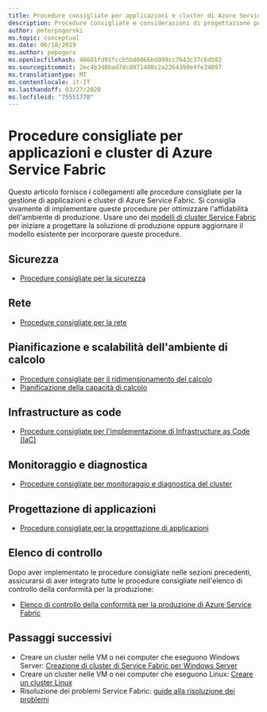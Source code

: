 ```yaml
---
title: Procedure consigliate per applicazioni e cluster di Azure Service Fabric
description: Procedure consigliate e considerazioni di progettazione per la gestione di cluster, app e servizi con Azure Service Fabric.
author: peterpogorski
ms.topic: conceptual
ms.date: 06/18/2019
ms.author: pepogors
ms.openlocfilehash: 46601fd91fccb5bd0866bd999cc7643c37c6d582
ms.sourcegitcommit: 2ec4b3d0bad7dc0071400c2a2264399e4fe34897
ms.translationtype: MT
ms.contentlocale: it-IT
ms.lasthandoff: 03/27/2020
ms.locfileid: "75551778"
---
```

# <a name="azure-service-fabric-application-and-cluster-best-practices"></a>Procedure consigliate per applicazioni e cluster di Azure Service Fabric

Questo articolo fornisce i collegamenti alle procedure consigliate per la gestione di applicazioni e cluster di Azure Service Fabric. Si consiglia vivamente di implementare queste procedure per ottimizzare l'affidabilità dell'ambiente di produzione. Usare uno dei [modelli di cluster Service Fabric](https://github.com/Azure-Samples/service-fabric-cluster-templates) per iniziare a progettare la soluzione di produzione oppure aggiornare il modello esistente per incorporare queste procedure.

## <a name="security"></a>Sicurezza

* [Procedure consigliate per la sicurezza](service-fabric-best-practices-security.md)

## <a name="networking"></a>Rete

* [Procedure consigliate per la rete](service-fabric-best-practices-networking.md)

## <a name="compute-planning-and-scaling"></a>Pianificazione e scalabilità dell'ambiente di calcolo

* [Procedure consigliate per il ridimensionamento del calcolo](service-fabric-best-practices-capacity-scaling.md)
* [Pianificazione della capacità di calcolo](https://docs.microsoft.com/azure/service-fabric/service-fabric-cluster-capacity)

## <a name="infrastructure-as-code"></a>Infrastructure as code

* [Procedure consigliate per l'implementazione di Infrastructure as Code (IaC)](service-fabric-best-practices-infrastructure-as-code.md)

## <a name="monitoring-and-diagnostics"></a>Monitoraggio e diagnostica

* [Procedure consigliate per monitoraggio e diagnostica del cluster](service-fabric-best-practices-monitoring.md)

## <a name="application-design"></a>Progettazione di applicazioni

* [Procedure consigliate per la progettazione di applicazioni](service-fabric-best-practices-applications.md)

## <a name="checklist"></a>Elenco di controllo

Dopo aver implementato le procedure consigliate nelle sezioni precedenti, assicurarsi di aver integrato tutte le procedure consigliate nell'elenco di controllo della conformità per la produzione:
* [Elenco di controllo della conformità per la produzione di Azure Service Fabric](https://docs.microsoft.com/azure/service-fabric/service-fabric-production-readiness-checklist)

## <a name="next-steps"></a>Passaggi successivi

* Creare un cluster nelle VM o nei computer che eseguono Windows Server: [Creazione di cluster di Service Fabric per Windows Server](service-fabric-cluster-creation-for-windows-server.md)
* Creare un cluster nelle VM o nei computer che eseguono Linux: [Creare un cluster Linux](service-fabric-cluster-creation-via-portal.md)
* Risoluzione dei problemi Service Fabric: [guide alla risoluzione dei problemi](https://github.com/Azure/Service-Fabric-Troubleshooting-Guides)